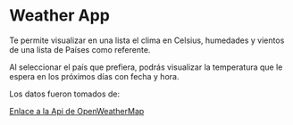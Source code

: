 # Weather App

Te permite visualizar en  una lista el clima en Celsius, humedades y vientos de una lista de Países como referente.

Al seleccionar el país que prefiera, podrás visualizar la temperatura que le espera en los próximos días con fecha y hora.

Los datos fueron tomados de:

[Enlace a la Api de OpenWeatherMap](https://openweathermap.org/api)
